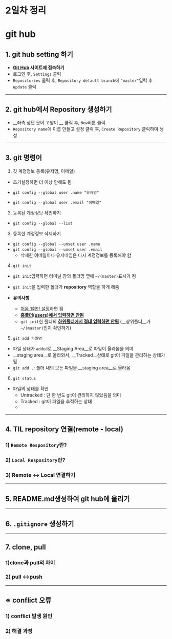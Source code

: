 # 2일차 정리

# git hub

## 1. git hub setting 하기

- __[Git Hub](https://github.com/) 사이트에 접속하기__
- 로그인 후, `Settings` 클릭
- `Repositories` 클릭 후, `Repository default branch`에 `"master"`입력 후 `update` 클릭




---

## 2. git hub에서 Repository 생성하기

- __좌측 상단 문어 고양이 __ 클릭 후, `New`버튼 클릭
- `Repository name`에 이름 만들고 설정 클릭 후, `Create Repository` 클릭하여 생성

---

## 3. git 명령어

1. 깃 계정정보 등록(유저명, 이메일)

- 초기설정하면 더 이상 안해도 됨

- `git config --global user .name "유저명"`
- `git config --global user .email "이메일"` 





2. 등록된 계정정보 확인하기

- `git config --global --list`





3. 등록한 계정정보 삭제하기

- `git config --global --unset user .name`
- `git config --global --unset user .email`
  - 삭제한 이메일이나 유저네임은 다시 계정정보를 등록해야 함





4. `git init`

- `git init`입력하면 터미널 창의 폴더명 옆에 `~/(master)`표시가 됨

- `git init`을 입력한 폴더가 __repository__ 역할을 하게 해줌
- __유의사항__ 
  - <u>처음 1회만 설정</u>하면 됨
  - <u>__홈폴더(users)에서 입력하면 안됨__</u>
  - `git init`한 폴더의 <u>__하위폴더에서 절대 입력하면 안됨__</u> (__상위폴더__가 `~/(master)`인지 확인하기)



5. `git add 파일명`

- 파일 상태가 `added`로 __Staging Area__로 파일이 올라옴을 의미
- __staging area__로 올라와서, __Tracked__상태로 git이 파일을 관리하는 상태가 됨
- `git add .`: 폴더 내의 모든 파일을 __staging area__로 올라옴



6. `git status`

- 파일의 상태를 확인
  - Untracked : 단 한 번도 git이 관리하지 않았음을 의미
  - Tracked : git이 파일을 추적하는 상태
  - 

---

## 4. TIL repository 연결(remote - local) 

### 1) `Remote Respository`란?

### 2) `Local Respository`란?

### 3) Remote ↔ Local 연결하기

---

## 5. README.md생성하여 git hub에 올리기

---

## 6. `.gitignore` 생성하기

---

## 7. clone, pull

### 1)clone과 pull의 차이

### 2) pull ↔push

---

## ※ conflict 오류

### 1) conflict 발생 원인

### 2) 해결 과정



